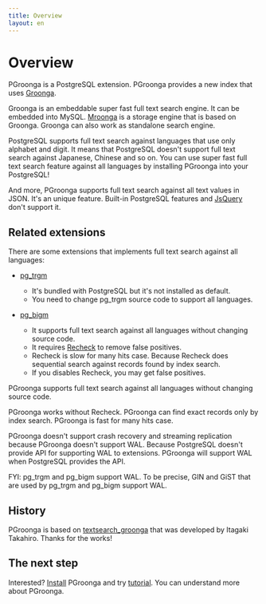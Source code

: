 ```yaml
---
title: Overview
layout: en
---
```


# Overview

PGroonga is a PostgreSQL extension. PGroonga provides a new index that uses [Groonga](http://groonga.org/).

Groonga is an embeddable super fast full text search engine. It can be embedded into MySQL. [Mroonga](http://mroonga.org/) is a storage engine that is based on Groonga. Groonga can also work as standalone search engine. 

PostgreSQL supports full text search against languages that use only alphabet and digit. It means that PostgreSQL doesn't support full text search against Japanese, Chinese and so on. You can use super fast full text search feature against all languages by installing PGroonga into your PostgreSQL!

And more, PGroonga supports full text search against all text values in JSON. It's an unique feature. Built-in PostgreSQL features and [JsQuery](https://github.com/postgrespro/jsquery) don't support it.

## Related extensions

There are some extensions that implements full text search against all languages:

  * [pg_trgm](http://www.postgresql.org/docs/9.4/static/pgtrgm.html)
    * It's bundled with PostgreSQL but it's not installed as default.
    * You need to change pg\_trgm source code to support all languages.

  * [pg_bigm](http://pgbigm.osdn.jp/)
    * It supports full text search against all languages without changing source code.
    * It requires [Recheck](http://pgbigm.osdn.jp/pg_bigm_en-1-1.html#enable_recheck) to remove false positives.
    * Recheck is slow for many hits case. Because Recheck does sequential search against records found by index search.
    * If you disables Recheck, you may get false positives.

PGroonga supports full text search against all languages without changing source code.

PGroonga works without Recheck. PGroonga can find exact records only by index search. PGroonga is fast for many hits case.

PGroonga doesn't support crash recovery and streaming replication because PGroonga doesn't support WAL. Because PostgreSQL doesn't provide API for supporting WAL to extensions. PGroonga will support WAL when PostgreSQL provides the API.

FYI: pg\_trgm and pg\_bigm support WAL. To be precise, GIN and GiST that are used by pg\_trgm and pg\_bigm support WAL.

## History

PGroonga is based on [textsearch_groonga](http://textsearch-ja.projects.pgfoundry.org/textsearch_groonga.html) that was developed by Itagaki Takahiro. Thanks for the works!

## The next step

Interested? [Install](../install/) PGroonga and try [tutorial](../tutorial/). You can understand more about PGroonga.
